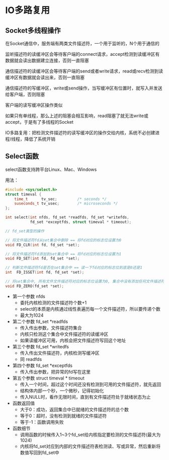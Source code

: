 # IO多路复用

## Socket多线程操作

在Socket通信中，服务端有两类文件描述符，一个用于监听的，N个用于通信的

监听描述符的读缓冲区会等待客户端的connect请求，accept检测到读缓冲区有数据就会读出数据建立连接，否则一直阻塞

通信描述符的读缓冲区会等待客户端的send或者write请求，read或recv检测到读缓冲区有数据就会读出来，否则一直阻塞

通信描述符的写缓冲区，write或send操作，当写缓冲区有位置时，就写入并发送给客户端，否则阻塞

客户端的读写缓冲区操作类似

如果只有单线程，那么上述的阻塞会相互影响，read阻塞了就无法write或accept，于是有了多线程的Socket

IO多路复用：把检测文件描述符的读写缓冲区的操作交给内核，系统不必创建进程/线程，降低了系统开销

## Select函数

select函数支持跨平台Linux、Mac、Windows

用法：
```c++
#include <sys/select.h>
struct timeval {
    time_t      tv_sec;         /* seconds */
    suseconds_t tv_usec;        /* microseconds */
};

int select(int nfds, fd_set *readfds, fd_set *writefds,
           fd_set *exceptfds, struct timeval * timeout);

// fd_set类型的操作

// 将文件描述符fd从set集合中删除 == 将fd对应的标志位设置为0        
void FD_CLR(int fd, fd_set *set);

// 将文件描述符fd添加到set集合中 == 将fd对应的标志位设置为1
void FD_SET(int fd, fd_set *set);

// 判断文件描述符fd是否在set集合中 == 读一下fd对应的标志位到底是0还是1
int  FD_ISSET(int fd, fd_set *set);

// 将set集合中, 所有文件文件描述符对应的标志位设置为0, 集合中没有添加任何文件描述符
void FD_ZERO(fd_set *set);
```
* 第一个参数 nfds
  * 委托内核检测的文件描述符个数+1
  * select的本质是内核通过线性表遍历每一个文件描述符，所以要传递个数
  * 最大为1024
* 第二个参数 fd_set *readfds
  * 传入传出参数，文件描述符集合
  * 内核只检测这个集合中文件描述符的读缓冲区
  * 如果读缓冲区可用，内核会把文件描述符写回这个地址
* 第三个参数 fd_set *writedfs
  * 传入传出文件描述符，内核检测写缓冲区
  * 同 readfds
* 第四个参数 fd_set *exceptfds
  * 传入传出参数，把异常的fd写在这里
* 第五个参数 struct timeval * timeout
  * 传入一个时间，超过这个时间还没有检测到可用的文件描述符，就先返回
  * 结构体内部一个秒，一个微秒，记得初始化
  * 传入NULL时，看作无限时间，直到有文件描述符处于就绪状态为止
* 函数返回值
  * 大于0：成功，返回集合中已就绪的文件描述符的总个数
  * 等于0：超时，没有检测到就绪的文件描述符
  * 等于-1：函数调用失败
* 函数细节
  * 调用函数的时候传入1~3个fd_set给内核指定要检测的文件描述符(最大为1024)
  * 内核将fd_set对应到内部的文件描述符表检测读、写或异常，然后重新将数值写回到fd_set中
